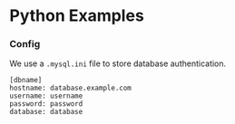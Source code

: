 # Python Examples

### Config

We use a `.mysql.ini` file to store database authentication.

```
[dbname]
hostname: database.example.com
username: username
password: password
database: database
```
